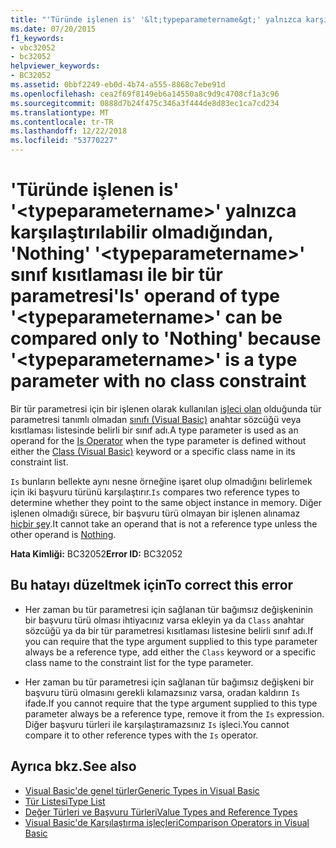 ```yaml
---
title: "'Türünde işlenen is' '&lt;typeparametername&gt;' yalnızca karşılaştırılabilir olmadığından, 'Nothing' '&lt;typeparametername&gt;' sınıf kısıtlaması ile bir tür parametresi"
ms.date: 07/20/2015
f1_keywords:
- vbc32052
- bc32052
helpviewer_keywords:
- BC32052
ms.assetid: 0bbf2249-eb0d-4b74-a555-8868c7ebe91d
ms.openlocfilehash: cea2f69f8149eb6a14550a8c9d9c4708cf1a3c96
ms.sourcegitcommit: 0888d7b24f475c346a3f444de8d83ec1ca7cd234
ms.translationtype: MT
ms.contentlocale: tr-TR
ms.lasthandoff: 12/22/2018
ms.locfileid: "53770227"
---
```

# <a name="is-operand-of-type-lttypeparameternamegt-can-be-compared-only-to-nothing-because-lttypeparameternamegt-is-a-type-parameter-with-no-class-constraint"></a><span data-ttu-id="36c30-102">'Türünde işlenen is' '&lt;typeparametername&gt;' yalnızca karşılaştırılabilir olmadığından, 'Nothing' '&lt;typeparametername&gt;' sınıf kısıtlaması ile bir tür parametresi</span><span class="sxs-lookup"><span data-stu-id="36c30-102">'Is' operand of type '&lt;typeparametername&gt;' can be compared only to 'Nothing' because '&lt;typeparametername&gt;' is a type parameter with no class constraint</span></span>
<span data-ttu-id="36c30-103">Bir tür parametresi için bir işlenen olarak kullanılan [işleci olan](../../visual-basic/language-reference/operators/is-operator.md) olduğunda tür parametresi tanımlı olmadan [sınıfı (Visual Basic)](../../visual-basic/language-reference/statements/class-statement.md) anahtar sözcüğü veya kısıtlaması listesinde belirli bir sınıf adı.</span><span class="sxs-lookup"><span data-stu-id="36c30-103">A type parameter is used as an operand for the [Is Operator](../../visual-basic/language-reference/operators/is-operator.md) when the type parameter is defined without either the [Class (Visual Basic)](../../visual-basic/language-reference/statements/class-statement.md) keyword or a specific class name in its constraint list.</span></span>  
  
 <span data-ttu-id="36c30-104">`Is` bunların bellekte aynı nesne örneğine işaret olup olmadığını belirlemek için iki başvuru türünü karşılaştırır.</span><span class="sxs-lookup"><span data-stu-id="36c30-104">`Is` compares two reference types to determine whether they point to the same object instance in memory.</span></span> <span data-ttu-id="36c30-105">Diğer işlenen olmadığı sürece, bir başvuru türü olmayan bir işlenen alınamaz [hiçbir şey](../../visual-basic/language-reference/nothing.md).</span><span class="sxs-lookup"><span data-stu-id="36c30-105">It cannot take an operand that is not a reference type unless the other operand is [Nothing](../../visual-basic/language-reference/nothing.md).</span></span>  
  
 <span data-ttu-id="36c30-106">**Hata Kimliği:** BC32052</span><span class="sxs-lookup"><span data-stu-id="36c30-106">**Error ID:** BC32052</span></span>  
  
## <a name="to-correct-this-error"></a><span data-ttu-id="36c30-107">Bu hatayı düzeltmek için</span><span class="sxs-lookup"><span data-stu-id="36c30-107">To correct this error</span></span>  
  
-   <span data-ttu-id="36c30-108">Her zaman bu tür parametresi için sağlanan tür bağımsız değişkeninin bir başvuru türü olması ihtiyacınız varsa ekleyin ya da `Class` anahtar sözcüğü ya da bir tür parametresi kısıtlaması listesine belirli sınıf adı.</span><span class="sxs-lookup"><span data-stu-id="36c30-108">If you can require that the type argument supplied to this type parameter always be a reference type, add either the `Class` keyword or a specific class name to the constraint list for the type parameter.</span></span>  
  
-   <span data-ttu-id="36c30-109">Her zaman bu tür parametresi için sağlanan tür bağımsız değişkeni bir başvuru türü olmasını gerekli kılamazsınız varsa, oradan kaldırın `Is` ifade.</span><span class="sxs-lookup"><span data-stu-id="36c30-109">If you cannot require that the type argument supplied to this type parameter always be a reference type, remove it from the `Is` expression.</span></span> <span data-ttu-id="36c30-110">Diğer başvuru türleri ile karşılaştıramazsınız `Is` işleci.</span><span class="sxs-lookup"><span data-stu-id="36c30-110">You cannot compare it to other reference types with the `Is` operator.</span></span>  
  
## <a name="see-also"></a><span data-ttu-id="36c30-111">Ayrıca bkz.</span><span class="sxs-lookup"><span data-stu-id="36c30-111">See also</span></span>

- [<span data-ttu-id="36c30-112">Visual Basic'de genel türler</span><span class="sxs-lookup"><span data-stu-id="36c30-112">Generic Types in Visual Basic</span></span>](../../visual-basic/programming-guide/language-features/data-types/generic-types.md)  
- [<span data-ttu-id="36c30-113">Tür Listesi</span><span class="sxs-lookup"><span data-stu-id="36c30-113">Type List</span></span>](../../visual-basic/language-reference/statements/type-list.md)  
- [<span data-ttu-id="36c30-114">Değer Türleri ve Başvuru Türleri</span><span class="sxs-lookup"><span data-stu-id="36c30-114">Value Types and Reference Types</span></span>](../../visual-basic/programming-guide/language-features/data-types/value-types-and-reference-types.md)  
- [<span data-ttu-id="36c30-115">Visual Basic'de Karşılaştırma işleçleri</span><span class="sxs-lookup"><span data-stu-id="36c30-115">Comparison Operators in Visual Basic</span></span>](../../visual-basic/programming-guide/language-features/operators-and-expressions/comparison-operators.md)

